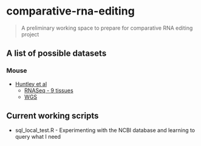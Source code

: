 # comparative-rna-editing

> A preliminary working space to prepare for comparative RNA editing project

## A list of possible datasets

### Mouse

- [Huntley et al](http://www.ncbi.nlm.nih.gov/pmc/articles/PMC4714477/)
	* [RNASeq - 9 tissues](http://www.ncbi.nlm.nih.gov/geo/query/acc.cgi?acc=GSE74747)
	* [WGS](http://www.ebi.ac.uk/ena/data/view/ERP010840)

## Current working scripts

- sql_local_test.R - Experimenting with the NCBI database and learning to query what I need


